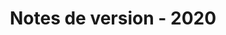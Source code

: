 ﻿---
title: Notes de version - 2020
second_title: Aspose.Cells Cloud Documen
type: docs
url: /fr/release-notes-2020/
description: Aspose.Cells Cloud prend en charge Excel pour créer, convertir, fusionner, diviser, protéger, opération d'objet interne, etc.
weight: 10
---
